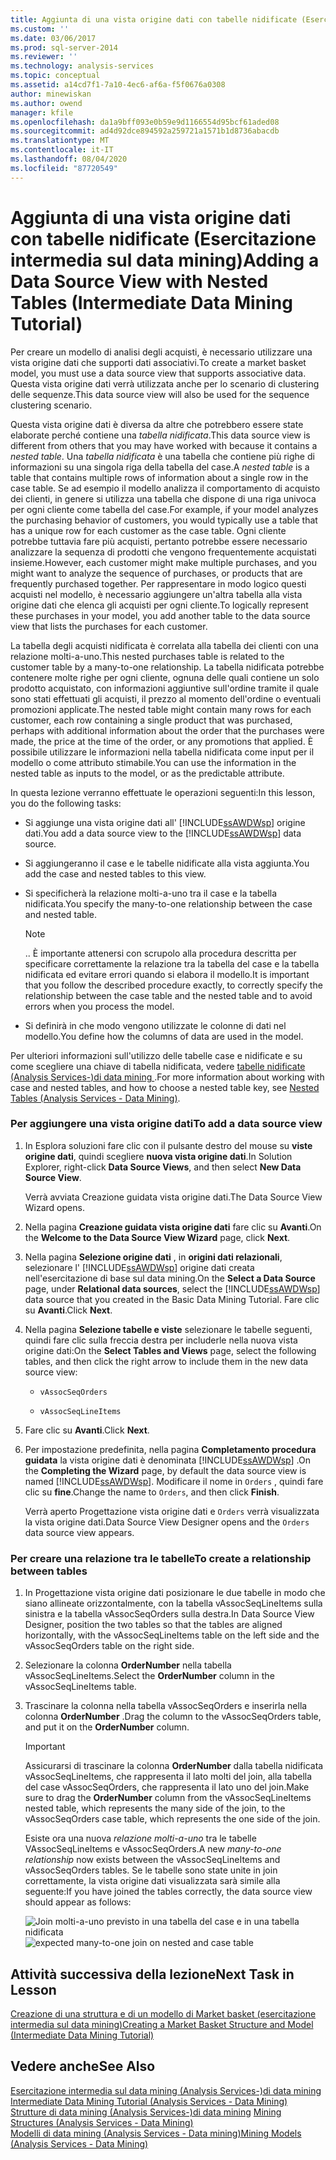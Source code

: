 ```yaml
---
title: Aggiunta di una vista origine dati con tabelle nidificate (Esercitazione intermedia sul data mining) | Microsoft Docs
ms.custom: ''
ms.date: 03/06/2017
ms.prod: sql-server-2014
ms.reviewer: ''
ms.technology: analysis-services
ms.topic: conceptual
ms.assetid: a14cd7f1-7a10-4ec6-af6a-f5f0676a0308
author: minewiskan
ms.author: owend
manager: kfile
ms.openlocfilehash: da1a9bff093e0b59e9d1166554d95bcf61aded08
ms.sourcegitcommit: ad4d92dce894592a259721a1571b1d8736abacdb
ms.translationtype: MT
ms.contentlocale: it-IT
ms.lasthandoff: 08/04/2020
ms.locfileid: "87720549"
---
```

# <a name="adding-a-data-source-view-with-nested-tables-intermediate-data-mining-tutorial"></a><span data-ttu-id="62cfc-102">Aggiunta di una vista origine dati con tabelle nidificate (Esercitazione intermedia sul data mining)</span><span class="sxs-lookup"><span data-stu-id="62cfc-102">Adding a Data Source View with Nested Tables (Intermediate Data Mining Tutorial)</span></span>
  <span data-ttu-id="62cfc-103">Per creare un modello di analisi degli acquisti, è necessario utilizzare una vista origine dati che supporti dati associativi.</span><span class="sxs-lookup"><span data-stu-id="62cfc-103">To create a market basket model, you must use a data source view that supports associative data.</span></span> <span data-ttu-id="62cfc-104">Questa vista origine dati verrà utilizzata anche per lo scenario di clustering delle sequenze.</span><span class="sxs-lookup"><span data-stu-id="62cfc-104">This data source view will also be used for the sequence clustering scenario.</span></span>  
  
 <span data-ttu-id="62cfc-105">Questa vista origine dati è diversa da altre che potrebbero essere state elaborate perché contiene una *tabella nidificata*.</span><span class="sxs-lookup"><span data-stu-id="62cfc-105">This data source view is different from others that you may have worked with because it contains a *nested table*.</span></span> <span data-ttu-id="62cfc-106">Una *tabella nidificata* è una tabella che contiene più righe di informazioni su una singola riga della tabella del case.</span><span class="sxs-lookup"><span data-stu-id="62cfc-106">A *nested table* is a table that contains multiple rows of information about a single row in the case table.</span></span> <span data-ttu-id="62cfc-107">Se ad esempio il modello analizza il comportamento di acquisto dei clienti, in genere si utilizza una tabella che dispone di una riga univoca per ogni cliente come tabella del case.</span><span class="sxs-lookup"><span data-stu-id="62cfc-107">For example, if your model analyzes the purchasing behavior of customers, you would typically use a table that has a unique row for each customer as the case table.</span></span> <span data-ttu-id="62cfc-108">Ogni cliente potrebbe tuttavia fare più acquisti, pertanto potrebbe essere necessario analizzare la sequenza di prodotti che vengono frequentemente acquistati insieme.</span><span class="sxs-lookup"><span data-stu-id="62cfc-108">However, each customer might make multiple purchases, and you might want to analyze the sequence of purchases, or products that are frequently purchased together.</span></span> <span data-ttu-id="62cfc-109">Per rappresentare in modo logico questi acquisti nel modello, è necessario aggiungere un'altra tabella alla vista origine dati che elenca gli acquisti per ogni cliente.</span><span class="sxs-lookup"><span data-stu-id="62cfc-109">To logically represent these purchases in your model, you add another table to the data source view that lists the purchases for each customer.</span></span>  
  
 <span data-ttu-id="62cfc-110">La tabella degli acquisti nidificata è correlata alla tabella dei clienti con una relazione molti-a-uno.</span><span class="sxs-lookup"><span data-stu-id="62cfc-110">This nested purchases table is related to the customer table by a many-to-one relationship.</span></span> <span data-ttu-id="62cfc-111">La tabella nidificata potrebbe contenere molte righe per ogni cliente, ognuna delle quali contiene un solo prodotto acquistato, con informazioni aggiuntive sull'ordine tramite il quale sono stati effettuati gli acquisti, il prezzo al momento dell'ordine o eventuali promozioni applicate.</span><span class="sxs-lookup"><span data-stu-id="62cfc-111">The nested table might contain many rows for each customer, each row containing a single product that was purchased, perhaps with additional information about the order that the purchases were made, the price at the time of the order, or any promotions that applied.</span></span> <span data-ttu-id="62cfc-112">È possibile utilizzare le informazioni nella tabella nidificata come input per il modello o come attributo stimabile.</span><span class="sxs-lookup"><span data-stu-id="62cfc-112">You can use the information in the nested table as inputs to the model, or as the predictable attribute.</span></span>  
  
 <span data-ttu-id="62cfc-113">In questa lezione verranno effettuate le operazioni seguenti:</span><span class="sxs-lookup"><span data-stu-id="62cfc-113">In this lesson, you do the following tasks:</span></span>  
  
-   <span data-ttu-id="62cfc-114">Si aggiunge una vista origine dati all' [!INCLUDE[ssAWDWsp](../includes/ssawdwsp-md.md)] origine dati.</span><span class="sxs-lookup"><span data-stu-id="62cfc-114">You add a data source view to the [!INCLUDE[ssAWDWsp](../includes/ssawdwsp-md.md)] data source.</span></span>  
  
-   <span data-ttu-id="62cfc-115">Si aggiungeranno il case e le tabelle nidificate alla vista aggiunta.</span><span class="sxs-lookup"><span data-stu-id="62cfc-115">You add the case and nested tables to this view.</span></span>  
  
-   <span data-ttu-id="62cfc-116">Si specificherà la relazione molti-a-uno tra il case e la tabella nidificata.</span><span class="sxs-lookup"><span data-stu-id="62cfc-116">You specify the many-to-one relationship between the case and nested table.</span></span>  
  
    > [!NOTE]  
    >  <span data-ttu-id="62cfc-117">.</span><span class="sxs-lookup"><span data-stu-id="62cfc-117">.</span></span> <span data-ttu-id="62cfc-118">È importante attenersi con scrupolo alla procedura descritta per specificare correttamente la relazione tra la tabella del case e la tabella nidificata ed evitare errori quando si elabora il modello.</span><span class="sxs-lookup"><span data-stu-id="62cfc-118">It is important that you follow the described procedure exactly, to correctly specify the relationship between the case table and the nested table and to avoid errors when you process the model.</span></span>  
  
-   <span data-ttu-id="62cfc-119">Si definirà in che modo vengono utilizzate le colonne di dati nel modello.</span><span class="sxs-lookup"><span data-stu-id="62cfc-119">You define how the columns of data are used in the model.</span></span>  
  
 <span data-ttu-id="62cfc-120">Per ulteriori informazioni sull'utilizzo delle tabelle case e nidificate e su come scegliere una chiave di tabella nidificata, vedere [tabelle nidificate &#40;Analysis Services-&#41;di data mining ](../../2014/analysis-services/data-mining/nested-tables-analysis-services-data-mining.md).</span><span class="sxs-lookup"><span data-stu-id="62cfc-120">For more information about working with case and nested tables, and how to choose a nested table key, see [Nested Tables &#40;Analysis Services - Data Mining&#41;](../../2014/analysis-services/data-mining/nested-tables-analysis-services-data-mining.md).</span></span>  
  
### <a name="to-add-a-data-source-view"></a><span data-ttu-id="62cfc-121">Per aggiungere una vista origine dati</span><span class="sxs-lookup"><span data-stu-id="62cfc-121">To add a data source view</span></span>  
  
1.  <span data-ttu-id="62cfc-122">In Esplora soluzioni fare clic con il pulsante destro del mouse su **viste origine dati**, quindi scegliere **nuova vista origine dati**.</span><span class="sxs-lookup"><span data-stu-id="62cfc-122">In Solution Explorer, right-click **Data Source Views**, and then select **New Data Source View**.</span></span>  
  
     <span data-ttu-id="62cfc-123">Verrà avviata Creazione guidata vista origine dati.</span><span class="sxs-lookup"><span data-stu-id="62cfc-123">The Data Source View Wizard opens.</span></span>  
  
2.  <span data-ttu-id="62cfc-124">Nella pagina **Creazione guidata vista origine dati** fare clic su **Avanti**.</span><span class="sxs-lookup"><span data-stu-id="62cfc-124">On the **Welcome to the Data Source View Wizard** page, click **Next**.</span></span>  
  
3.  <span data-ttu-id="62cfc-125">Nella pagina **Selezione origine dati** , in **origini dati relazionali**, selezionare l' [!INCLUDE[ssAWDWsp](../includes/ssawdwsp-md.md)] origine dati creata nell'esercitazione di base sul data mining.</span><span class="sxs-lookup"><span data-stu-id="62cfc-125">On the **Select a Data Source** page, under **Relational data sources**, select the [!INCLUDE[ssAWDWsp](../includes/ssawdwsp-md.md)] data source that you created in the Basic Data Mining Tutorial.</span></span> <span data-ttu-id="62cfc-126">Fare clic su **Avanti**.</span><span class="sxs-lookup"><span data-stu-id="62cfc-126">Click **Next**.</span></span>  
  
4.  <span data-ttu-id="62cfc-127">Nella pagina **Selezione tabelle e viste** selezionare le tabelle seguenti, quindi fare clic sulla freccia destra per includerle nella nuova vista origine dati:</span><span class="sxs-lookup"><span data-stu-id="62cfc-127">On the **Select Tables and Views** page, select the following tables, and then click the right arrow to include them in the new data source view:</span></span>  
  
    -   `vAssocSeqOrders`  
  
    -   `vAssocSeqLineItems`  
  
5.  <span data-ttu-id="62cfc-128">Fare clic su **Avanti**.</span><span class="sxs-lookup"><span data-stu-id="62cfc-128">Click **Next**.</span></span>  
  
6.  <span data-ttu-id="62cfc-129">Per impostazione predefinita, nella pagina **Completamento procedura guidata** la vista origine dati è denominata [!INCLUDE[ssAWDWsp](../includes/ssawdwsp-md.md)] .</span><span class="sxs-lookup"><span data-stu-id="62cfc-129">On the **Completing the Wizard** page, by default the data source view is named [!INCLUDE[ssAWDWsp](../includes/ssawdwsp-md.md)].</span></span> <span data-ttu-id="62cfc-130">Modificare il nome in `Orders` , quindi fare clic su **fine**.</span><span class="sxs-lookup"><span data-stu-id="62cfc-130">Change the name to `Orders`, and then click **Finish**.</span></span>  
  
     <span data-ttu-id="62cfc-131">Verrà aperto Progettazione vista origine dati e `Orders` verrà visualizzata la vista origine dati.</span><span class="sxs-lookup"><span data-stu-id="62cfc-131">Data Source View Designer opens and the `Orders` data source view appears.</span></span>  
  
### <a name="to-create-a-relationship-between-tables"></a><span data-ttu-id="62cfc-132">Per creare una relazione tra le tabelle</span><span class="sxs-lookup"><span data-stu-id="62cfc-132">To create a relationship between tables</span></span>  
  
1.  <span data-ttu-id="62cfc-133">In Progettazione vista origine dati posizionare le due tabelle in modo che siano allineate orizzontalmente, con la tabella vAssocSeqLineItems sulla sinistra e la tabella vAssocSeqOrders sulla destra.</span><span class="sxs-lookup"><span data-stu-id="62cfc-133">In Data Source View Designer, position the two tables so that the tables are aligned horizontally, with the vAssocSeqLineItems table on the left side and the vAssocSeqOrders table on the right side.</span></span>  
  
2.  <span data-ttu-id="62cfc-134">Selezionare la colonna **OrderNumber** nella tabella vAssocSeqLineItems.</span><span class="sxs-lookup"><span data-stu-id="62cfc-134">Select the **OrderNumber** column in the vAssocSeqLineItems table.</span></span>  
  
3.  <span data-ttu-id="62cfc-135">Trascinare la colonna nella tabella vAssocSeqOrders e inserirla nella colonna **OrderNumber** .</span><span class="sxs-lookup"><span data-stu-id="62cfc-135">Drag the column to the vAssocSeqOrders table, and put it on the **OrderNumber** column.</span></span>  
  
    > [!IMPORTANT]  
    >  <span data-ttu-id="62cfc-136">Assicurarsi di trascinare la colonna **OrderNumber** dalla tabella nidificata vAssocSeqLineItems, che rappresenta il lato molti del join, alla tabella del case vAssocSeqOrders, che rappresenta il lato uno del join.</span><span class="sxs-lookup"><span data-stu-id="62cfc-136">Make sure to drag the **OrderNumber** column from the vAssocSeqLineItems nested table, which represents the many side of the join, to the vAssocSeqOrders case table, which represents the one side of the join.</span></span>  
  
     <span data-ttu-id="62cfc-137">Esiste ora una nuova *relazione molti-a-uno* tra le tabelle VAssocSeqLineItems e vAssocSeqOrders.</span><span class="sxs-lookup"><span data-stu-id="62cfc-137">A new *many-to-one relationship* now exists between the vAssocSeqLineItems and vAssocSeqOrders tables.</span></span> <span data-ttu-id="62cfc-138">Se le tabelle sono state unite in join correttamente, la vista origine dati visualizzata sarà simile alla seguente:</span><span class="sxs-lookup"><span data-stu-id="62cfc-138">If you have joined the tables correctly, the data source view should appear as follows:</span></span>  
  
     <span data-ttu-id="62cfc-139">![Join molti-a-uno previsto in una tabella del case e in una tabella nidificata](../../2014/tutorials/media/dsv-nestedjoin-illustration.gif "Join molti-a-uno previsto in una tabella del case e in una tabella nidificata")</span><span class="sxs-lookup"><span data-stu-id="62cfc-139">![expected many-to-one join on nested and case table](../../2014/tutorials/media/dsv-nestedjoin-illustration.gif "expected many-to-one join on nested and case table")</span></span>  
  
## <a name="next-task-in-lesson"></a><span data-ttu-id="62cfc-140">Attività successiva della lezione</span><span class="sxs-lookup"><span data-stu-id="62cfc-140">Next Task in Lesson</span></span>  
 [<span data-ttu-id="62cfc-141">Creazione di una struttura e di un modello di Market basket &#40;esercitazione intermedia sul data mining&#41;</span><span class="sxs-lookup"><span data-stu-id="62cfc-141">Creating a Market Basket Structure and Model &#40;Intermediate Data Mining Tutorial&#41;</span></span>](../../2014/tutorials/creating-a-market-basket-structure-and-model-intermediate-data-mining-tutorial.md)  
  
## <a name="see-also"></a><span data-ttu-id="62cfc-142">Vedere anche</span><span class="sxs-lookup"><span data-stu-id="62cfc-142">See Also</span></span>  
 <span data-ttu-id="62cfc-143">[Esercitazione intermedia sul data mining &#40;Analysis Services-&#41;di data mining](../../2014/tutorials/intermediate-data-mining-tutorial-analysis-services-data-mining.md) </span><span class="sxs-lookup"><span data-stu-id="62cfc-143">[Intermediate Data Mining Tutorial &#40;Analysis Services - Data Mining&#41;](../../2014/tutorials/intermediate-data-mining-tutorial-analysis-services-data-mining.md) </span></span>  
 <span data-ttu-id="62cfc-144">[Strutture di data mining &#40;Analysis Services-&#41;di data mining](../../2014/analysis-services/data-mining/mining-structures-analysis-services-data-mining.md) </span><span class="sxs-lookup"><span data-stu-id="62cfc-144">[Mining Structures &#40;Analysis Services - Data Mining&#41;](../../2014/analysis-services/data-mining/mining-structures-analysis-services-data-mining.md) </span></span>  
 [<span data-ttu-id="62cfc-145">Modelli di data mining &#40;Analysis Services - Data mining&#41;</span><span class="sxs-lookup"><span data-stu-id="62cfc-145">Mining Models &#40;Analysis Services - Data Mining&#41;</span></span>](../../2014/analysis-services/data-mining/mining-models-analysis-services-data-mining.md)  
  
  
